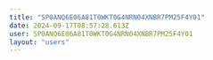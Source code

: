 ```yaml
---
title: "SP0ANQ6E06A81T0WKT0G4NRN04XNBR7PM25F4Y01"
date: 2024-09-17T08:57:28.613Z
user: SP0ANQ6E06A81T0WKT0G4NRN04XNBR7PM25F4Y01
layout: "users"
---
```

    